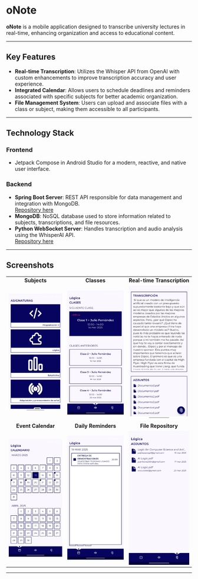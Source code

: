 # oNote

**oNote** is a mobile application designed to transcribe university lectures in real-time, enhancing organization and access to educational content.

---

## Key Features

- **Real-time Transcription**: Utilizes the Whisper API from OpenAI with custom enhancements to improve transcription accuracy and user experience.
- **Integrated Calendar**: Allows users to schedule deadlines and reminders associated with specific subjects for better academic organization.
- **File Management System**: Users can upload and associate files with a class or subject, making them accessible to all participants.

---

## Technology Stack

### **Frontend**
- Jetpack Compose in Android Studio for a modern, reactive, and native user interface.

### **Backend**
- **Spring Boot Server**: REST API responsible for data management and integration with MongoDB.  
  [Repository here](https://github.com/ppazosp/oNoteDB)
- **MongoDB**: NoSQL database used to store information related to subjects, transcriptions, and file resources.
- **Python WebSocket Server**: Handles transcription and audio analysis using the WhisperAI API.  
  [Repository here](https://github.com/ppazosp/oNoteAPIs)

---

## Screenshots

<table>
  <tr>
    <td align="center"><strong>Subjects</strong></td>
    <td align="center"><strong>Classes</strong></td>
    <td align="center"><strong>Real-time Transcription</strong></td>
  </tr>
  <tr>
    <td align="center"><img src="assets/screenshots/subjects_screen.jpeg" width="300"></td>
    <td align="center"><img src="assets/screenshots/classes_screen.jpeg" width="300"></td>
    <td align="center"><img src="assets/screenshots/class_screen.jpeg" width="300"></td>
  </tr>
  <tr>
    <td align="center"><strong>Event Calendar</strong></td>
    <td align="center"><strong>Daily Reminders</strong></td>
    <td align="center"><strong>File Repository</strong></td>
  </tr>
  <tr>
    <td align="center"><img src="assets/screenshots/calendar_screen.jpeg" width="300"></td>
    <td align="center"><img src="assets/screenshots/task_screen.jpeg" width="300"></td>
    <td align="center"><img src="assets/screenshots/repo_screen.jpeg" width="300"></td>
  </tr>
</table>

---
